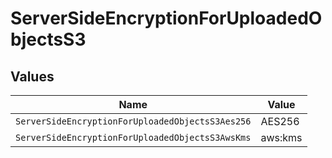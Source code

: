 # ServerSideEncryptionForUploadedObjectsS3


## Values

| Name                                             | Value                                            |
| ------------------------------------------------ | ------------------------------------------------ |
| `ServerSideEncryptionForUploadedObjectsS3Aes256` | AES256                                           |
| `ServerSideEncryptionForUploadedObjectsS3AwsKms` | aws:kms                                          |